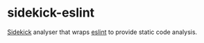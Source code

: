 # sidekick-eslint

[Sidekick](https://sidekickcode.com) analyser that wraps [eslint](https://github.com/eslint/eslint) to provide static code analysis.
